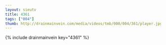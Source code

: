 ```yaml
--- 
layout: sieutv
title: 4361
tags: ["004"]
thumb: http://drainmainvein.com/media/videos/tmb/000/004/361/player.jpg
---
```

{% include drainmainvein key="4361" %} 
